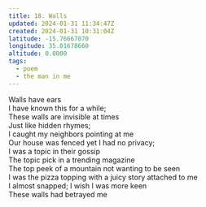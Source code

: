 ```yaml
---
title: 18. Walls
updated: 2024-01-31 11:34:47Z
created: 2024-01-31 10:31:04Z
latitude: -15.76667070
longitude: 35.01678660
altitude: 0.0000
tags:
  - poem
  - the man in me
---
```


Walls have ears  
I have known this for a while;  
These walls are invisible at times  
Just like hidden rhymes;  
I caught my neighbors pointing at me  
Our house was fenced yet I had no privacy;  
I was a topic in their gossip  
The topic pick in a trending magazine  
The top peek of a mountain not wanting to be seen  
I was the pizza topping with a juicy story attached to me  
I almost snapped; I wish I was more keen  
These walls had betrayed me

